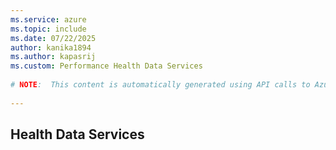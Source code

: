 ```yaml
---
ms.service: azure
ms.topic: include
ms.date: 07/22/2025
author: kanika1894
ms.author: kapasrij
ms.custom: Performance Health Data Services
  
# NOTE:  This content is automatically generated using API calls to Azure. Any edits made on these files will be overwritten in the next run of the script. 
  
---
```

  
## Health Data Services

<!--articleBody-->
